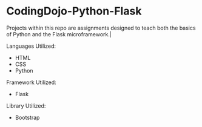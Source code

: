 # CodingDojo-Python-Flask

Projects within this repo are assignments designed to teach both the basics of Python and the Flask microframework.|

Languages Utilized:
<ul>
  <li>HTML</li>
  <li>CSS</li>
  <li>Python</li>
</ul>

Framework Utilized:
<ul>
  <li>Flask</li>
</ul>

Library Utilized:
<ul>
  <li>Bootstrap</li>
</ul>
